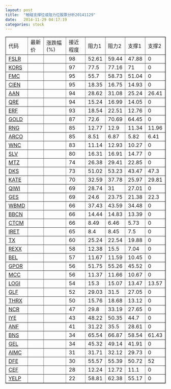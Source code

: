 ```yaml
---
layout: post
title:  "触碰支撑位或阻力位股票分析20141129"
date:   2014-11-29 04:17:19
categories: stock
---
```

<script type="text/javascript">
var stockList = []
stockList.push('gb_fslr');
stockList.push('gb_kors');
stockList.push('gb_fmc');
stockList.push('gb_cien');
stockList.push('gb_aan');
stockList.push('gb_qre');
stockList.push('gb_erf');
stockList.push('gb_gold');
stockList.push('gb_rng');
stockList.push('gb_arco');
stockList.push('gb_wnc');
stockList.push('gb_slv');
stockList.push('gb_mtz');
stockList.push('gb_dks');
stockList.push('gb_kate');
stockList.push('gb_qiwi');
stockList.push('gb_ges');
stockList.push('gb_wbmd');
stockList.push('gb_bbcn');
stockList.push('gb_ctcm');
stockList.push('gb_iret');
stockList.push('gb_tx');
stockList.push('gb_rexx');
stockList.push('gb_bel');
stockList.push('gb_gpor');
stockList.push('gb_mcc');
stockList.push('gb_logi');
stockList.push('gb_glf');
stockList.push('gb_thrx');
stockList.push('gb_ncr');
stockList.push('gb_iye');
stockList.push('gb_anf');
stockList.push('gb_bns');
stockList.push('gb_gel');
stockList.push('gb_aimc');
stockList.push('gb_dfe');
stockList.push('gb_cef');
stockList.push('gb_yelp');
</script>
<table border="1">
 <tr>
 <td>代码</td>
 <td>最新价</td>
 <td>涨跌幅(%)</td>
 <td>接近程度</td>
 <td>阻力1</td>
 <td>阻力2</td>
 <td>支撑1</td>
 <td>支撑2</td>
</tr>
  <tr id="fslr" class="green">
  <td><a href="http://stock.finance.sina.com.cn/usstock/quotes/FSLR.html" target="_blank">FSLR</a></td><td></td><td></td><td>98</td><td>52.61</td><td>59.44</td><td>47.88</td><td>0</td></tr>
  <tr id="kors" class="red">
  <td><a href="http://stock.finance.sina.com.cn/usstock/quotes/KORS.html" target="_blank">KORS</a></td><td></td><td></td><td>97</td><td>77.5</td><td>77.16</td><td>71</td><td>0</td></tr>
  <tr id="fmc" class="red">
  <td><a href="http://stock.finance.sina.com.cn/usstock/quotes/FMC.html" target="_blank">FMC</a></td><td></td><td></td><td>95</td><td>55.7</td><td>58.73</td><td>51.04</td><td>0</td></tr>
  <tr id="cien" class="red">
  <td><a href="http://stock.finance.sina.com.cn/usstock/quotes/CIEN.html" target="_blank">CIEN</a></td><td></td><td></td><td>95</td><td>18.35</td><td>16.75</td><td>14.93</td><td>0</td></tr>
  <tr id="aan" class="red">
  <td><a href="http://stock.finance.sina.com.cn/usstock/quotes/AAN.html" target="_blank">AAN</a></td><td></td><td></td><td>94</td><td>28.62</td><td>31.08</td><td>25.24</td><td>26.41</td></tr>
  <tr id="qre" class="red">
  <td><a href="http://stock.finance.sina.com.cn/usstock/quotes/QRE.html" target="_blank">QRE</a></td><td></td><td></td><td>94</td><td>15.24</td><td>16.99</td><td>14.05</td><td>0</td></tr>
  <tr id="erf" class="green">
  <td><a href="http://stock.finance.sina.com.cn/usstock/quotes/ERF.html" target="_blank">ERF</a></td><td></td><td></td><td>93</td><td>18.54</td><td>22.51</td><td>12.76</td><td>0</td></tr>
  <tr id="gold" class="green">
  <td><a href="http://stock.finance.sina.com.cn/usstock/quotes/GOLD.html" target="_blank">GOLD</a></td><td></td><td></td><td>87</td><td>72.6</td><td>70.69</td><td>64.45</td><td>0</td></tr>
  <tr id="rng" class="red">
  <td><a href="http://stock.finance.sina.com.cn/usstock/quotes/RNG.html" target="_blank">RNG</a></td><td></td><td></td><td>85</td><td>12.77</td><td>12.9</td><td>11.34</td><td>11.96</td></tr>
  <tr id="arco" class="green">
  <td><a href="http://stock.finance.sina.com.cn/usstock/quotes/ARCO.html" target="_blank">ARCO</a></td><td></td><td></td><td>85</td><td>8.51</td><td>6.87</td><td>5.82</td><td>6.41</td></tr>
  <tr id="wnc" class="red">
  <td><a href="http://stock.finance.sina.com.cn/usstock/quotes/WNC.html" target="_blank">WNC</a></td><td></td><td></td><td>83</td><td>11.14</td><td>12.93</td><td>10.27</td><td>0</td></tr>
  <tr id="slv" class="green">
  <td><a href="http://stock.finance.sina.com.cn/usstock/quotes/SLV.html" target="_blank">SLV</a></td><td></td><td></td><td>80</td><td>16.31</td><td>16.91</td><td>14.77</td><td>0</td></tr>
  <tr id="mtz" class="red">
  <td><a href="http://stock.finance.sina.com.cn/usstock/quotes/MTZ.html" target="_blank">MTZ</a></td><td></td><td></td><td>74</td><td>26.38</td><td>29.41</td><td>22.85</td><td>0</td></tr>
  <tr id="dks" class="red">
  <td><a href="http://stock.finance.sina.com.cn/usstock/quotes/DKS.html" target="_blank">DKS</a></td><td></td><td></td><td>73</td><td>51.02</td><td>53.23</td><td>43.47</td><td>47.3</td></tr>
  <tr id="kate" class="red">
  <td><a href="http://stock.finance.sina.com.cn/usstock/quotes/KATE.html" target="_blank">KATE</a></td><td></td><td></td><td>70</td><td>32.59</td><td>37.78</td><td>25.97</td><td>29.81</td></tr>
  <tr id="qiwi" class="red">
  <td><a href="http://stock.finance.sina.com.cn/usstock/quotes/QIWI.html" target="_blank">QIWI</a></td><td></td><td></td><td>69</td><td>28.74</td><td>31</td><td>27.01</td><td>0</td></tr>
  <tr id="ges" class="green">
  <td><a href="http://stock.finance.sina.com.cn/usstock/quotes/GES.html" target="_blank">GES</a></td><td></td><td></td><td>69</td><td>24.6</td><td>23.75</td><td>21.38</td><td>22.3</td></tr>
  <tr id="wbmd" class="red">
  <td><a href="http://stock.finance.sina.com.cn/usstock/quotes/WBMD.html" target="_blank">WBMD</a></td><td></td><td></td><td>66</td><td>37.43</td><td>43.59</td><td>34.48</td><td>0</td></tr>
  <tr id="bbcn" class="red">
  <td><a href="http://stock.finance.sina.com.cn/usstock/quotes/BBCN.html" target="_blank">BBCN</a></td><td></td><td></td><td>66</td><td>14.44</td><td>14.83</td><td>13.39</td><td>0</td></tr>
  <tr id="ctcm" class="green">
  <td><a href="http://stock.finance.sina.com.cn/usstock/quotes/CTCM.html" target="_blank">CTCM</a></td><td></td><td></td><td>66</td><td>8.49</td><td>6.46</td><td>5.73</td><td>0</td></tr>
  <tr id="iret" class="red">
  <td><a href="http://stock.finance.sina.com.cn/usstock/quotes/IRET.html" target="_blank">IRET</a></td><td></td><td></td><td>65</td><td>8.4</td><td>8.45</td><td>7.5</td><td>0</td></tr>
  <tr id="tx" class="green">
  <td><a href="http://stock.finance.sina.com.cn/usstock/quotes/TX.html" target="_blank">TX</a></td><td></td><td></td><td>60</td><td>25.24</td><td>22.54</td><td>19.88</td><td>0</td></tr>
  <tr id="rexx" class="green">
  <td><a href="http://stock.finance.sina.com.cn/usstock/quotes/REXX.html" target="_blank">REXX</a></td><td></td><td></td><td>58</td><td>12.38</td><td>15.5</td><td>7.04</td><td>0</td></tr>
  <tr id="bel" class="red">
  <td><a href="http://stock.finance.sina.com.cn/usstock/quotes/BEL.html" target="_blank">BEL</a></td><td></td><td></td><td>57</td><td>11.67</td><td>11.59</td><td>10.45</td><td>0</td></tr>
  <tr id="gpor" class="green">
  <td><a href="http://stock.finance.sina.com.cn/usstock/quotes/GPOR.html" target="_blank">GPOR</a></td><td></td><td></td><td>56</td><td>51.75</td><td>55.26</td><td>45.52</td><td>0</td></tr>
  <tr id="mcc" class="red">
  <td><a href="http://stock.finance.sina.com.cn/usstock/quotes/MCC.html" target="_blank">MCC</a></td><td></td><td></td><td>56</td><td>11.37</td><td>11.66</td><td>10.67</td><td>0</td></tr>
  <tr id="logi" class="red">
  <td><a href="http://stock.finance.sina.com.cn/usstock/quotes/LOGI.html" target="_blank">LOGI</a></td><td></td><td></td><td>54</td><td>15.3</td><td>15.07</td><td>13.47</td><td>13.57</td></tr>
  <tr id="glf" class="red">
  <td><a href="http://stock.finance.sina.com.cn/usstock/quotes/GLF.html" target="_blank">GLF</a></td><td></td><td></td><td>52</td><td>29.03</td><td>31.5</td><td>27.05</td><td>0</td></tr>
  <tr id="thrx" class="red">
  <td><a href="http://stock.finance.sina.com.cn/usstock/quotes/THRX.html" target="_blank">THRX</a></td><td></td><td></td><td>50</td><td>15.76</td><td>18.68</td><td>13.12</td><td>0</td></tr>
  <tr id="ncr" class="red">
  <td><a href="http://stock.finance.sina.com.cn/usstock/quotes/NCR.html" target="_blank">NCR</a></td><td></td><td></td><td>47</td><td>29.8</td><td>33.19</td><td>27.65</td><td>0</td></tr>
  <tr id="iye" class="green">
  <td><a href="http://stock.finance.sina.com.cn/usstock/quotes/IYE.html" target="_blank">IYE</a></td><td></td><td></td><td>43</td><td>48.22</td><td>50.35</td><td>44.7</td><td>0</td></tr>
  <tr id="anf" class="green">
  <td><a href="http://stock.finance.sina.com.cn/usstock/quotes/ANF.html" target="_blank">ANF</a></td><td></td><td></td><td>41</td><td>31.22</td><td>35.5</td><td>28.61</td><td>0</td></tr>
  <tr id="bns" class="green">
  <td><a href="http://stock.finance.sina.com.cn/usstock/quotes/BNS.html" target="_blank">BNS</a></td><td></td><td></td><td>34</td><td>65.54</td><td>66.87</td><td>58.54</td><td>61.43</td></tr>
  <tr id="gel" class="red">
  <td><a href="http://stock.finance.sina.com.cn/usstock/quotes/GEL.html" target="_blank">GEL</a></td><td></td><td></td><td>34</td><td>45.32</td><td>49.14</td><td>41.91</td><td>0</td></tr>
  <tr id="aimc" class="red">
  <td><a href="http://stock.finance.sina.com.cn/usstock/quotes/AIMC.html" target="_blank">AIMC</a></td><td></td><td></td><td>31</td><td>31.71</td><td>32.12</td><td>29.73</td><td>0</td></tr>
  <tr id="dfe" class="green">
  <td><a href="http://stock.finance.sina.com.cn/usstock/quotes/DFE.html" target="_blank">DFE</a></td><td></td><td></td><td>30</td><td>55.57</td><td>55.39</td><td>50.72</td><td>52</td></tr>
  <tr id="cef" class="green">
  <td><a href="http://stock.finance.sina.com.cn/usstock/quotes/CEF.html" target="_blank">CEF</a></td><td></td><td></td><td>28</td><td>12.24</td><td>12.72</td><td>11.1</td><td>0</td></tr>
  <tr id="yelp" class="red">
  <td><a href="http://stock.finance.sina.com.cn/usstock/quotes/YELP.html" target="_blank">YELP</a></td><td></td><td></td><td>22</td><td>58.81</td><td>62.38</td><td>55.17</td><td>0</td></tr>
</table>
